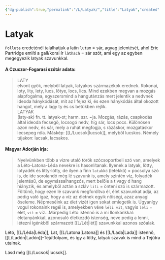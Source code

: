 ```yaml
---
{"dg-publish":true,"permalink":"/L/Latyak/","title":"Latyak","created":"2023-11-21T09:18","updated":"2024-10-25T22:32"}
---
```



# Latyak

`Pollute` eredeténél találhatjuk a latin `lutum` = sár, agyag jelentését, ahol Eric Partridge említi a gall/korai ír `làthach` = sár szót, ami egy az egyben megegyezik latyak szavunkkal.  

#### A Czuczor-Fogarasi szótár adata:

> LATY  
> elvont gyök, melyből latyak, latyakos származékok erednek. Rokonai, loty, lity, lety, lucs, lőtye, locs, lics. Mind ezekben megvan a mozgás alapfogalma, egyszersmind a hangutánzás mert jelentik a nedvnek ideoda hánykódását, mit az l fejez ki, és ezen hánykódás által okozott hangot, mely a lágy ty és cs betűkben rejlik.  
> LATYAK  
> (laty-ak) fn. tt. latyak-ot; harm. szr. ~ja. Mozgás, rázás, csapkodás által ideoda fecsegő, locsogó nedv, híg sár, locs pocs. Különösen azon nedv, és sár, mely a ruhát megfogja, s rázáskor, mozgatáskor lecsepeg róla. Máskép: [[L/Lucsok\|lucsok]], melyből lucskos. Némely tájakon: lacsak, lacsakos.  

#### Magyar Adorján írja:

> Nyelvünkben több a vízre utaló török szócsoportbeli szó van, amelyek a Léto-Latona-Léda nevekre is hasonlítanak. Ilyenek a latyak, lötty, lotyadék és litty-lötty, de ilyen a finn `latakkö` (letekkö) = pocsolya szó is, de ide sorolandó még lé szavunk is, amely szintén víz, folyadék jelentésű, de egymássalhangzós, mert belőle a t vagy d hang hiányzik, és amelyből aztán a szláv `liti` = önteni szó is származott.  
> Föltűnő, hogy ezen lé szavunk megfordítva él, élet szavunkat adja, az pedig való igaz, hogy a víz az életnek egyik nőiségi, azaz anyagi őseleme. Népmeséink az élet vizét igen sokat emlegetik is. Ugyanígy vogul rokonaink regéi is, amelyekben véve `léli vit`, vagyis `léli` = élet, `vit` = víz...Márpedig Léto istennő is a mi Ilonkánkkal: életanyánkkal, azonosuló életkezdő istenség, neve pedig a lenni, létezni igénkből származott [[L/Lét\|lét]] szavunkkal azonos szóalak.  

Létó, [[L/Léda\|Léda]], Lat, [[L/Latona\|Latona]] és [[L/Lada\|Lada]] istennő, [[L/Ladón\|Ladón]]-Tejútfolyam, és így a lötty, latyak szavak is mind a Tejútra utalnak.  

Lásd még [[L/Lucsok\|lucsok]].  